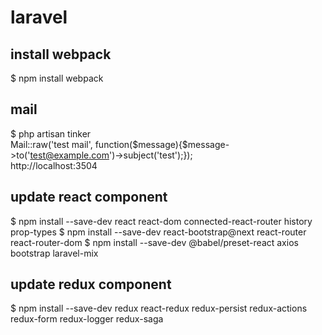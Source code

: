 # laravel
## install webpack
$ npm install webpack

## mail
$ php artisan tinker  
Mail::raw('test mail', function($message){$message->to('test@example.com')->subject('test');});  
http://localhost:3504

## update react component
$ npm install --save-dev react react-dom connected-react-router history prop-types
$ npm install --save-dev react-bootstrap@next react-router react-router-dom
$ npm install --save-dev @babel/preset-react axios bootstrap laravel-mix

## update redux component
$ npm install --save-dev redux react-redux redux-persist redux-actions redux-form redux-logger redux-saga